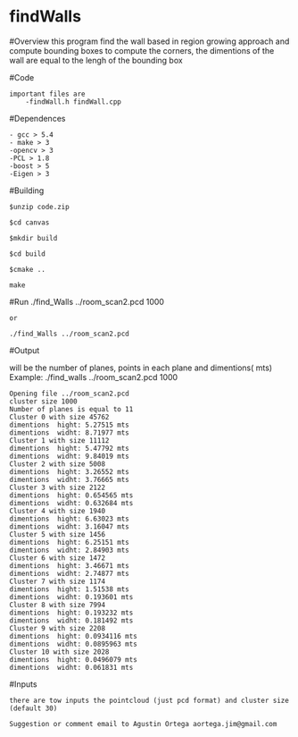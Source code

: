 # findWalls


#Overview
	this program find the wall based in region growing approach and compute bounding boxes to compute the corners,
	the dimentions of the wall are equal to the lengh of the bounding box

#Code 

	important files are 
		-findWall.h findWall.cpp 



#Dependences

	- gcc > 5.4
	- make > 3
	-opencv > 3
	-PCL > 1.8
	-boost > 5
	-Eigen > 3

#Building

	$unzip code.zip

	$cd canvas

	$mkdir build

	$cd build

	$cmake ..
	
	make 

#Run
	./find_Walls ../room_scan2.pcd 1000
 
	or

	./find_Walls ../room_scan2.pcd 

#Output

   will be the number of planes, points in each plane and dimentions( mts)
   Example:
   ./find_walls ../room_scan2.pcd 1000

	Opening file ../room_scan2.pcd
	cluster size 1000
	Number of planes is equal to 11
	Cluster 0 with size 45762
	dimentions  hight: 5.27515 mts
	dimentions  widht: 8.71977 mts
	Cluster 1 with size 11112
	dimentions  hight: 5.47792 mts
	dimentions  widht: 9.84019 mts
	Cluster 2 with size 5008
	dimentions  hight: 3.26552 mts
	dimentions  widht: 3.76665 mts
	Cluster 3 with size 2122
	dimentions  hight: 0.654565 mts
	dimentions  widht: 0.632684 mts
	Cluster 4 with size 1940
	dimentions  hight: 6.63023 mts
	dimentions  widht: 3.16047 mts
	Cluster 5 with size 1456
	dimentions  hight: 6.25151 mts
	dimentions  widht: 2.84903 mts
	Cluster 6 with size 1472
	dimentions  hight: 3.46671 mts
	dimentions  widht: 2.74877 mts
	Cluster 7 with size 1174
	dimentions  hight: 1.51538 mts
	dimentions  widht: 0.193601 mts
	Cluster 8 with size 7994
	dimentions  hight: 0.193232 mts
	dimentions  widht: 0.181492 mts
	Cluster 9 with size 2208
	dimentions  hight: 0.0934116 mts
	dimentions  widht: 0.0895963 mts
	Cluster 10 with size 2028
	dimentions  hight: 0.0496079 mts
	dimentions  widht: 0.061831 mts




#Inputs

	there are tow inputs the pointcloud (just pcd format) and cluster size (default 30)

	Suggestion or comment email to Agustin Ortega aortega.jim@gmail.com
